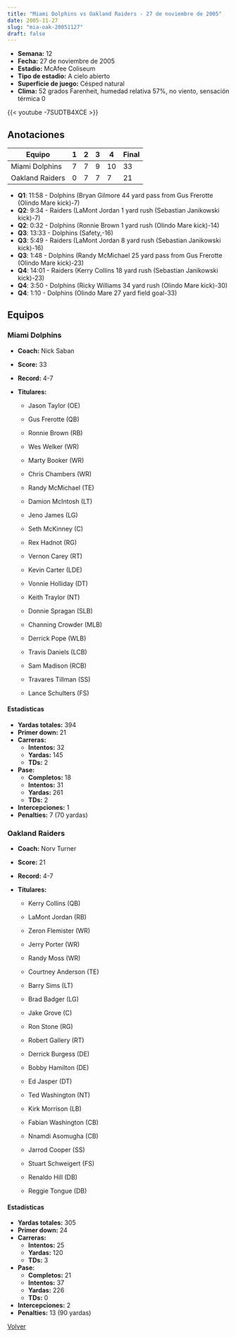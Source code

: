 ```yaml
---
title: "Miami Dolphins vs Oakland Raiders - 27 de noviembre de 2005"
date: 2005-11-27
slug: "mia-oak-20051127"
draft: false
---
```


- **Semana:** 12
- **Fecha:** 27 de noviembre de 2005
- **Estadio:** McAfee Coliseum
- **Tipo de estadio:** A cielo abierto
- **Superficie de juego:** Césped natural
- **Clima:** 52 grados Farenheit, humedad relativa 57%, no viento, sensación térmica 0


{{< youtube -7SUDTB4XCE >}}


## Anotaciones
| Equipo | 1 | 2 | 3 | 4 | Final |
|--------|---|---|---|---|-------|
| Miami Dolphins  | 7 | 7 | 9 | 10  | 33 |
| Oakland Raiders  | 0 | 7 | 7 | 7  | 21 |
- **Q1**: 11:58 - Dolphins (Bryan Gilmore 44 yard pass from Gus Frerotte (Olindo Mare kick)-7)
- **Q2**: 9:34 - Raiders (LaMont Jordan 1 yard rush (Sebastian Janikowski kick)-7)
- **Q2**: 0:32 - Dolphins (Ronnie Brown 1 yard rush (Olindo Mare kick)-14)
- **Q3**: 13:33 - Dolphins (Safety,-16)
- **Q3**: 5:49 - Raiders (LaMont Jordan 8 yard rush (Sebastian Janikowski kick)-16)
- **Q3**: 1:48 - Dolphins (Randy McMichael 25 yard pass from Gus Frerotte (Olindo Mare kick)-23)
- **Q4**: 14:01 - Raiders (Kerry Collins 18 yard rush (Sebastian Janikowski kick)-23)
- **Q4**: 3:50 - Dolphins (Ricky Williams 34 yard rush (Olindo Mare kick)-30)
- **Q4**: 1:10 - Dolphins (Olindo Mare 27 yard field goal-33)


## Equipos


### Miami Dolphins
* **Coach:** Nick Saban
* **Score:** 33
* **Record:** 4-7
* **Titulares:** 

  * Jason Taylor (OE) 

  * Gus Frerotte (QB) 

  * Ronnie Brown (RB) 

  * Wes Welker (WR) 

  * Marty Booker (WR) 

  * Chris Chambers (WR) 

  * Randy McMichael (TE) 

  * Damion McIntosh (LT) 

  * Jeno James (LG) 

  * Seth McKinney (C) 

  * Rex Hadnot (RG) 

  * Vernon Carey (RT) 

  * Kevin Carter (LDE) 

  * Vonnie Holliday (DT) 

  * Keith Traylor (NT) 

  * Donnie Spragan (SLB) 

  * Channing Crowder (MLB) 

  * Derrick Pope (WLB) 

  * Travis Daniels (LCB) 

  * Sam Madison (RCB) 

  * Travares Tillman (SS) 

  * Lance Schulters (FS) 

#### Estadísticas
* **Yardas totales:** 394
* **Primer down:** 21
* **Carreras:**
  * **Intentos:** 32
  * **Yardas:** 145
  * **TDs:** 2
* **Pase:**
  * **Completos:** 18
  * **Intentos:** 31
  * **Yardas:** 261
  * **TDs:** 2
* **Intercepciones:** 1
* **Penalties:** 7 (70 yardas)

### Oakland Raiders
* **Coach:** Norv Turner
* **Score:** 21
* **Record:** 4-7
* **Titulares:** 

  * Kerry Collins (QB) 

  * LaMont Jordan (RB) 

  * Zeron Flemister (WR) 

  * Jerry Porter (WR) 

  * Randy Moss (WR) 

  * Courtney Anderson (TE) 

  * Barry Sims (LT) 

  * Brad Badger (LG) 

  * Jake Grove (C) 

  * Ron Stone (RG) 

  * Robert Gallery (RT) 

  * Derrick Burgess (DE) 

  * Bobby Hamilton (DE) 

  * Ed Jasper (DT) 

  * Ted Washington (NT) 

  * Kirk Morrison (LB) 

  * Fabian Washington (CB) 

  * Nnamdi Asomugha (CB) 

  * Jarrod Cooper (SS) 

  * Stuart Schweigert (FS) 

  * Renaldo Hill (DB) 

  * Reggie Tongue (DB) 

#### Estadísticas
* **Yardas totales:** 305
* **Primer down:** 24
* **Carreras:**
  * **Intentos:** 25
  * **Yardas:** 120
  * **TDs:** 3
* **Pase:**
  * **Completos:** 21
  * **Intentos:** 37
  * **Yardas:** 226
  * **TDs:** 0
* **Intercepciones:** 2
* **Penalties:** 13 (90 yardas)


[Volver](/historia/2005)
